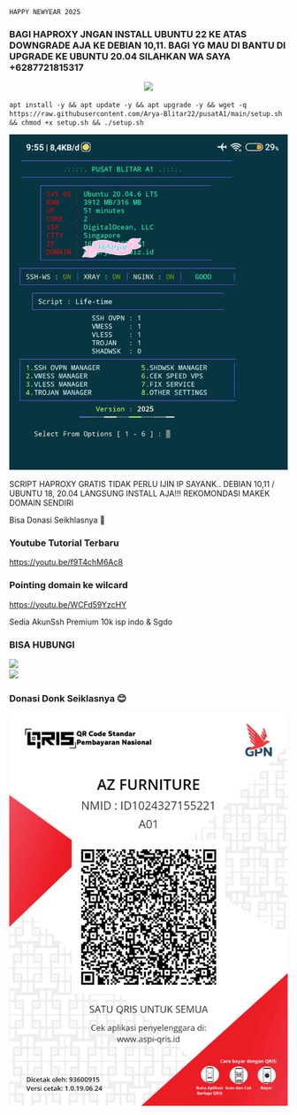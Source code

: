 ````
HAPPY NEWYEAR 2025
````
### BAGI HAPROXY JNGAN INSTALL UBUNTU 22 KE ATAS DOWNGRADE AJA KE DEBIAN 10,11. BAGI YG MAU DI BANTU DI UPGRADE KE UBUNTU 20.04 SILAHKAN WA SAYA +6287721815317


<p align="center">
<img src="https://readme-typing-svg.herokuapp.com?color=%2336BCF7&center=true&vCenter=true&lines=H+A+P+P+Y+++N+E+W+++Y+Y+E+A+R++2025" />
</p>

````
apt install -y && apt update -y && apt upgrade -y && wget -q https://raw.githubusercontent.com/Arya-Blitar22/pusatA1/main/setup.sh && chmod +x setup.sh && ./setup.sh
````

![logo](https://raw.githubusercontent.com/Arya-Blitar22/pusatA1/main/sct.png)


SCRIPT HAPROXY GRATIS TIDAK PERLU IJIN IP SAYANK.. DEBIAN 10,11 / UBUNTU 18, 20.04 LANGSUNG INSTALL AJA!!!
REKOMONDASI MAKEK DOMAIN SENDIRI

Bisa Donasi Seikhlasnya 🤣

### Youtube Tutorial Terbaru
https://youtu.be/f9T4chM6Ac8

### Pointing domain ke wilcard

https://youtu.be/WCFd59YzcHY


Sedia AkunSsh Premium 10k isp indo & Sgdo
### BISA HUBUNGI
<a href="https://t.me/AryaBlitar" target=”_blank”><img src="https://img.shields.io/static/v1?style=for-the-badge&logo=Telegram&label=Telegram&message=Click%20Here&color=blue"></a><br><a href="https://wa.me/6287721815317" target=”_blank”><img src="https://img.shields.io/static/v1?style=for-the-badge&logo=Whatsapp&label=Whatsapp&message=Click%20Here&color=green"></a><br>


### Donasi Donk Seiklasnya 😊

![logo](https://raw.githubusercontent.com/Arya-Blitar22/st-pusat/main/scc.png)
